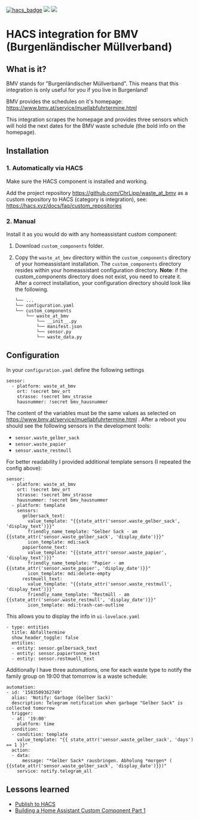 [![hacs_badge](https://img.shields.io/badge/HACS-Custom-41BDF5.svg)](https://github.com/hacs/integration)
[![](https://img.shields.io/github/release/ChrLipp/waste_at_bmv/all.svg)](https://github.com/ChrLipp/waste_at_bmv/releases)
[![](https://img.shields.io/badge/MAINTAINER-%40ChrLipp-green)](https://github.com/ChrLipp)


# HACS integration for BMV (Burgenländischer Müllverband)

## What is it?

BMV stands for "Burgenländischer Müllverband". This means that this integration is only useful for you
if you live in Burgenland!

BMV provides the schedules on it's homepage: https://www.bmv.at/service/muellabfuhrtermine.html

This integration scrapes the homepage and provides three sensors which will hold the next dates for the BMV waste schedule (the bold info on the homepage).

## Installation

### 1. Automatically via HACS

Make sure the HACS component is installed and working.

Add the project repository https://github.com/ChrLipp/waste_at_bmv as a custom repository to HACS
(category is integration), see: https://hacs.xyz/docs/faq/custom_repositories

### 2. Manual

Install it as you would do with any homeassistant custom component:

1. Download `custom_components` folder.
2. Copy the `waste_at_bmv` directory within the `custom_components` directory of your homeassistant installation. The `custom_components` directory resides within your homeassistant configuration directory.
**Note**: if the custom_components directory does not exist, you need to create it.
After a correct installation, your configuration directory should look like the following.

    ```
    └── ...
    └── configuration.yaml
    └── custom_components
        └── waste_at_bmv
            └── __init__.py
            └── manifest.json
            └── sensor.py
            └── waste_data.py
    ```

## Configuration

In your `configuration.yaml` define the following settings

    sensor:
      - platform: waste_at_bmv
        ort: !secret bmv_ort
        strasse: !secret bmv_strasse
        hausnummer: !secret bmv_hausnummer

The content of the variables must be the same values as selected on https://www.bmv.at/service/muellabfuhrtermine.html . After a reboot you should see the following sensors in the development tools:

- `sensor.waste_gelber_sack`
- `sensor.waste_papier`
- `sensor.waste_restmull`

For better readability I provided additional template sensors (I repeated the config above):

    sensor:
      - platform: waste_at_bmv
        ort: !secret bmv_ort
        strasse: !secret bmv_strasse
        hausnummer: !secret bmv_hausnummer
      - platform: template
        sensors:
          gelbersack_text:
            value_template: "{{state_attr('sensor.waste_gelber_sack', 'display_text')}}"
            friendly_name_template: "Gelber Sack - am {{state_attr('sensor.waste_gelber_sack', 'display_date')}}"
            icon_template: mdi:sack
          papiertonne_text:
            value_template: "{{state_attr('sensor.waste_papier', 'display_text')}}"
            friendly_name_template: "Papier - am {{state_attr('sensor.waste_papier', 'display_date')}}"
            icon_template: mdi:delete-empty
          restmuell_text:
            value_template: "{{state_attr('sensor.waste_restmull', 'display_text')}}"
            friendly_name_template: "Restmüll - am {{state_attr('sensor.waste_restmull', 'display_date')}}"
            icon_template: mdi:trash-can-outline

This allows you to display the info in `ui-lovelace.yaml`

    - type: entities
      title: Abfalltermine
      show_header_toggle: false
      entities:
      - entity: sensor.gelbersack_text
      - entity: sensor.papiertonne_text
      - entity: sensor.restmuell_text

Additionally I have three automations, one for each waste type to notify the family group on 19:00
that tomorrow is a waste schedule:

    automation:
    - id: '1583509362749'
      alias: 'Notify: Garbage (Gelber Sack)'
      description: Telegram notification when garbage "Gelber Sack" is collected tomorrow
      trigger:
      - at: '19:00'
        platform: time
      condition:
      - condition: template
        value_template: "{{ state_attr('sensor.waste_gelber_sack', 'days') == 1 }}"
      action:
      - data:
          message: "*Gelber Sack* rausbringen. Abholung *morgen* ( {{state_attr('sensor.waste_gelber_sack', 'display_date')}})"
        service: notify.telegram_all

## Lessons learned

- [Publish to HACS](https://hacs.xyz/docs/publish/start)
- [Building a Home Assistant Custom Component Part 1](https://aarongodfrey.dev/home%20automation/building_a_home_assistant_custom_component_part_1/)
